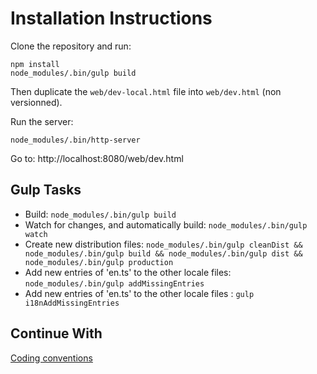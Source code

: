 Installation Instructions
=========================

Clone the repository and run:

```shell
npm install
node_modules/.bin/gulp build
```

Then duplicate the `web/dev-local.html` file into `web/dev.html` (non versionned).

Run the server:

```shell
node_modules/.bin/http-server
```

Go to:
http://localhost:8080/web/dev.html

Gulp Tasks
----------

- Build: `node_modules/.bin/gulp build`
- Watch for changes, and automatically build: `node_modules/.bin/gulp watch`
- Create new distribution files: `node_modules/.bin/gulp cleanDist && node_modules/.bin/gulp build && node_modules/.bin/gulp dist && node_modules/.bin/gulp production`
- Add new entries of 'en.ts' to the other locale files: `node_modules/.bin/gulp addMissingEntries`
- Add new entries of 'en.ts' to the other locale files : `gulp i18nAddMissingEntries`


Continue With
-------------

[Coding conventions](2-Coding-conventions.md)
